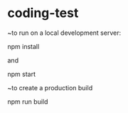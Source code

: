 # coding-test

~to run on a local development server:

npm install 

and

npm start

~to create a production build

npm run build
